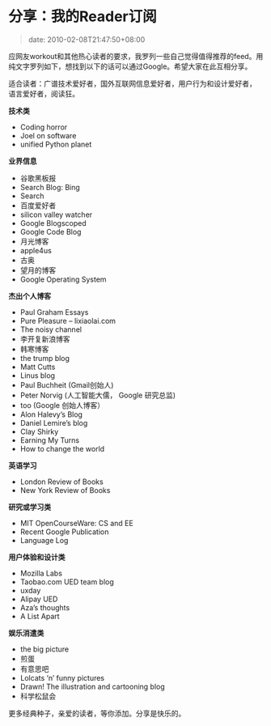 # 分享：我的Reader订阅
>date: 2010-02-08T21:47:50+08:00


应网友workout和其他热心读者的要求，我罗列一些自己觉得值得推荐的feed。用纯文字罗列如下，想找到以下的话可以通过Google。希望大家在此互相分享。


适合读者：广谱技术爱好者，国外互联网信息爱好者，用户行为和设计爱好者， 语言爱好者，阅读狂。


**技术类**


* Coding horror
* Joel on software
* unified Python planet


**业界信息**


* 谷歌黑板报
* Search Blog: Bing
* Search
* 百度爱好者
* silicon valley watcher
* Google Blogscoped
* Google Code Blog
* 月光博客
* apple4us
* 古奥
* 望月的博客
* Google Operating System


**杰出个人博客**


* Paul Graham Essays
* Pure Pleasure – lixiaolai.com
* The noisy channel
* 李开复新浪博客
* 韩寒博客
* the trump blog
* Matt Cutts
* Linus blog
* Paul Buchheit (Gmail创始人)
* Peter Norvig (人工智能大儒， Google 研究总监)
* too (Google 创始人博客）
* Alon Halevy’s Blog
* Daniel Lemire’s blog
* Clay Shirky
* Earning My Turns
* How to change the world



**英语学习**


* London Review of Books
* New York Review of Books


**研究或学习类**


* MIT OpenCourseWare: CS and EE
* Recent Google Publication
* Language Log


**用户体验和设计类**


* Mozilla Labs
* Taobao.com UED team blog
* uxday
* Alipay UED
* Aza’s thoughts
* A List Apart


**娱乐消遣类**


* the big picture
* 煎蛋
* 有意思吧
* Lolcats ‘n’ funny pictures
* Drawn! The illustration and cartooning blog
* 科学松鼠会


更多经典种子，亲爱的读者，等你添加。分享是快乐的。


